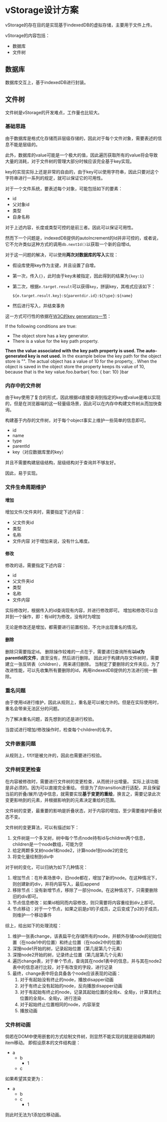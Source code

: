 # vStorage设计方案
vStorage的存在目的是实现基于indexedDB的虚拟存储，主要用于文件上传。

vStorage的内容包括：
- 数据库
- 文件树

## 数据库
数据库交互上，基于indexedDB进行封装。

## 文件树
文件树是vStorage的开发难点，工作量也比较大。

### 基础思路

由于数据库是格式化存储而非层级存储的，因此对于每个文件对象，需要表述的信息不能是层级的。

此外，数据库的value可能是一个极大的值，因此遍历获取所有的value将会导致大量的消耗，对于文件树的管理大部分时候应该完全基于key实现。

key的实现实际上还是非常的自由的，由于key可以使用字符串，因此只要对这个字符串进行一系列的规定，就可以保证它的可用性。

对于一个文件系统，要表述每个对象，可能包括如下的要素：
- id
- 父对象id
- 类型
- 自身名称

对于上述内容，长度或类型可控的是前三者。因此可以保证可用性。

然而下一个问题是，indexedDB提供的autoIncrement的Id并非可控的，或者说，它不允许类似这种方式的调用`db.nextId()`以获取一个新的自增id。

对于这一问题的解决，可以使用**两次对数据库的写入**实现：
- 假设库使用key作为主键，并且设置了自增。
- 第一次，传入`{}`，此时由于key未被指定，因此得到的结果为`{key:1}`
- 第二次，根据`e.target.result`可以获得`key`，拼装key，其格式应该如下：

    `${e.target.result.key}:${parentdir.id}:${type}:${name}`
- 然后进行写入，并结束事务

这一方式可行性的依据在[W3C的key generators一节](https://www.w3.org/TR/IndexedDB/#key-generator-construct)：

If the following conditions are true:
- The object store has a key generator.
- There is a value for the key path property.


**Then the value associated with the key path property is used. The auto-generated key is not used.** In the example below the key path for the object store is "". The actual object has a value of 10 for the property, . When the object is saved in the object store the property keeps its value of 10, because that is the key value.foo.barbar{ foo: { bar: 10} }bar
### 内存中的文件树

由于key使用了复合的形式，因此根据id直接查询到指定的key或value是难以实现的，但是在浏览器端的这一轻量级场景，因此可以在内存中构建文件树从而加快查询。

构建基于内存的文件树，对于每个object事实上维护一些简单的信息即可。
- id
- name
- type
- parentId
- key（对应数据库里的key）

并且不需要构建层级结构，层级结构对于查询并不够友好。

因此，易于实现。

### 文件生命周期维护

#### 增加
增加文件/文件夹时，需要指定下述内容：
- 父文件夹id
- 类型
- 名称
- 文件内容
对于增加来说，没有什么难度。
#### 修改
修改的话，需要指定下述内容：
- id
- 父文件夹id
- 类型
- 名称
- 文件内容

实际修改时，根据传入的id查询现有内容，并进行修改即可。
增加和修改可以合并到一个操作，即：有id时为修改，没有时为增加

无论是修改还是增加，都需要进行前置校验，不允许出现重名的情况。
#### 删除
删除只需要指定id。
删除操作较难的一点在于，需要递归查询所有**以id为parentId的文件**，直至没有，然后进行删除。
因此对于构建内存文件树时，需要建立一张反转表（children），用来递归删除。
当制定了要删除的文件夹后，为了改进性能，可以先收集所有要删除的id，再用indexedDB提供的方法进行统一删除。

### 重名问题
由于使用id进行维护，因此从规则上，重名是可以被允许的。但是在实际使用时，重名会带来无法区分的问题。

为了解决重名问题，首先想到的还是进行校验。

当尝试进行增加/修改操作时，检查每个children的名字。

### 文件嵌套问题
从规则上，f/f/f是被允许的，因此也需要进行校验。

### 文件树变更检查
在内容被修改时，需要进行文件树的变更检查，从而统计出增量。
实际上该功能是非必须的。因为可以直接完全重绘。
但是为了向transition进行适配，并且保留当前的折叠/展开/选中信息，就需要实现**基于变更的重绘**，换言之，需要记录此次变更影响到的元素，并根据影响到的元素决定重绘的范围。

文件树的变更，最重要的影响是折叠状态，对于内容的增加，至少需要维护折叠状态不变。

文件树的变更算法，可以有描述如下：
1. 文件树是一个多叉树，树中每个节点node持有id与children两个信息，children是一个node数组，可能为空
2. 给定两颗多叉树node1和node2，计算node1到node2的变化
3. 将变化量绘制到div中

对于树的变化，可以归纳为如下几种情况：
1. 增加节点：在朴素场景中，旧node都在，增加了新的node。在这种情况下，则创建新的div，并将内容写入，最后append
2. 移除节点：没有新增节点，移除了一部分node。在这种情况下，只需要删除旧的div即可。
3. 节点信息修改：如果id相同而内容修改，则只需要将内容重绘到div上即可。
4. 节点移动：对于一个节点，如果之前是p1的子成员，之后变成了p2的子成员，则维护一个移动事件

综上，给出如下的处理流程：
1. 维护一张表change，该表扁平化存储所有的node，并额外存储node的初始位置（在node1中的位置）和终止位置（在node2中的位置）
2. 深搜node1开始的树，记录起始位置（第几层第几个元素）
3. 深搜node2开始的树，记录终止位置（第几层第几个元素）
4. 遍历change表，对于单个节点，查询其在node1表中的信息，并与其在node2表中的信息进行比较，对于有改变的字段，进行记录
5. 最终，change表中将会具备各个node应该表现的动画：
   1. 对于有起始没有终止的node，播放disapper动画
   2. 对于有终止没有起始的node，反向播放disapper动画
   3. 对于有起始有终止的node，记录其起始位置的全局x、全局y，计算其终止位置的全局x、全局y，进行渲染
   4. 对于起始终止位置相同的node，内容渐变
   5. 播放动画

### 文件树动画
倘若在DOM中使用嵌套的方式绘制文件树，则显然不能实现的就是层级跨越的item移动。
即假设原本的文件结构是：
- a
  - b
    - 1
  - c

如果希望其变更为：
- a
  - b
  - c
    - 1

则此时无法为1添加位移动画。

